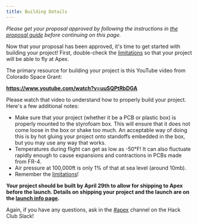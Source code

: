 ```yaml
---
title: Building Details
---
```


_Please get your proposal approved by following the instructions in
[the proposal guide](/resources/proposal) before continuing on this page._

Now that your proposal has been approved, it's time to get started with building
your project! First, double-check the [limitations](/resources/limitations) so
that your project will be able to fly at Apex.

The primary resource for building your project is this YouTube video from
Colorado Space Grant:

**https://www.youtube.com/watch?v=uuSQPtRbDGA**

Please watch that video to understand how to properly build your project. Here's
a few additional notes:

- Make sure that your project (whether it be a PCB or plastic box) is properly
  mounted to the styrofoam box. This will ensure that it does not come loose in
  the box or shake too much. An acceptable way of doing this is by hot gluing
  your project onto standoffs embedded in the box, but you may use any way that
  works.
- Temperatures during flight can get as low as -50°F! It can also fluctuate
  rapidly enough to cause expansions and contractions in PCBs made from FR-4.
- Air pressure at 100,000ft is only 1% of that at sea level (around 10mb).
- Remember the [limitations](/resources/limitations)!

**Your project should be built by April 29th to allow for shipping to Apex
before the launch. Details on shipping your project and the launch are on the
[launch info page](/resources/launch).**

Again, if you have any questions, ask in the
[#apex](https://apexhacks.org/slack-channel) channel on the Hack Club Slack!
